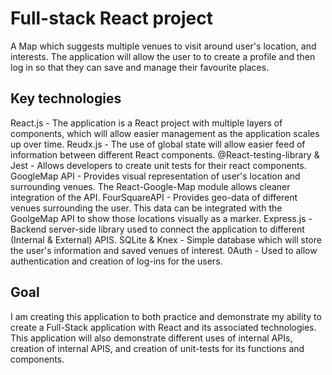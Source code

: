 # Full-stack React project
A Map which suggests multiple venues to visit around user's location, and interests.
The application will allow the user to to create a profile and then log in so that they can save and manage their favourite places.

## Key technologies
React.js - The application is a React project with multiple layers of components, which will allow easier management as the application scales up over time.
Reudx.js - The use of global state will allow easier feed of information between different React components.
@React-testing-library & Jest - Allows developers to create unit tests for their react components.
GoogleMap API - Provides visual representation of user's location and surrounding venues. The React-Google-Map module allows cleaner integration of the API.
FourSquareAPI - Provides geo-data of different venues surrounding the user. This data can be integrated with the GoolgeMap API to show those locations visually as a marker.
Express.js - Backend server-side library used to connect the application to different (Internal & External) APIS.
SQLite & Knex - Simple database which will store the user's information and saved venues of interest.
0Auth - Used to allow authentication and creation of log-ins for the users.

## Goal
I am creating this application to both practice and demonstrate my ability to create a Full-Stack application with React and its associated technologies. This application will also demonstrate different uses of internal APIs, creation of internal APIS, and creation of unit-tests for its functions and components.
